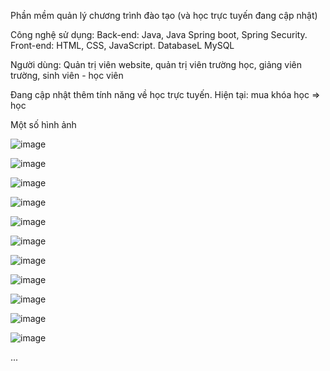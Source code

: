Phần mềm quản lý chương trình đào tạo
(và học trực tuyến đang cập nhật)

Công nghệ sử dụng:
  Back-end: Java, Java Spring boot, Spring Security.
  Front-end:  HTML, CSS, JavaScript.
  DatabaseL MySQL

Người dùng:
  Quản trị viên website, quản trị viên trường học, giảng viên trường, sinh viên - học viên


Đang cập nhật thêm tính năng về học trực tuyến. Hiện tại: mua khóa học => học


Một số hình ảnh

![image](https://github.com/tanhtuan01/edu_hub/assets/58209760/7be6b7ef-b728-438b-8b59-834eacffc2ad)

![image](https://github.com/tanhtuan01/edu_hub/assets/58209760/72e2b6c8-54bf-40b3-823b-279203d04e61)

![image](https://github.com/tanhtuan01/edu_hub/assets/58209760/d0c85ca8-8f54-4446-8eeb-4d487389c84e)

![image](https://github.com/tanhtuan01/edu_hub/assets/58209760/ac13becf-4636-4b99-b48a-a24582d0e065)

![image](https://github.com/tanhtuan01/edu_hub/assets/58209760/de570c0f-74a7-40ab-9944-f2718907e528)

![image](https://github.com/tanhtuan01/edu_hub/assets/58209760/718edf56-3a90-4bdd-8ee9-963b1234872a)

![image](https://github.com/tanhtuan01/edu_hub/assets/58209760/c6ad200a-3e61-4a1b-8f5e-a1c9bf64d5fd)

![image](https://github.com/tanhtuan01/edu_hub/assets/58209760/fff15b2d-5672-47db-b98e-f927870a40af)

![image](https://github.com/tanhtuan01/edu_hub/assets/58209760/c00bb267-0697-428a-b71f-2ce91fc6bb7c)

![image](https://github.com/tanhtuan01/edu_hub/assets/58209760/288b8284-64d1-47fb-8092-1382cea6b6c9)

![image](https://github.com/tanhtuan01/edu_hub/assets/58209760/96df5b6f-1d19-4513-a6c3-d12fab1659eb)

...
